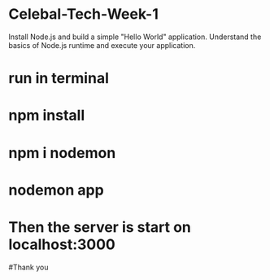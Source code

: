# Celebal-Tech-Week-1
Install Node.js and build a simple "Hello World" application. Understand the basics of Node.js runtime and execute your application.
# run in terminal
# npm install
# npm i nodemon
# nodemon app
# Then the server is start on localhost:3000 
#Thank you
